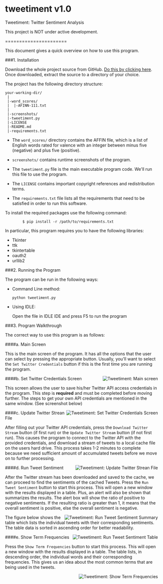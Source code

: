 tweetiment v1.0
===============

Tweetiment: Twitter Sentiment Analysis

This project is NOT under active development.

======================

This document gives a quick overview on how to use this program.


###1. Installation

Download the whole project source from GitHub. [Do this by clicking here](https://github.com/jazdev/tweetiment/archive/master.zip). Once downloaded, extract the source to a directory of your choice. 

The project has the following directory structure:

```
your-working-dir/
 |
 |-word_scores/
 |  |-AFINN-111.txt
 |
 |-screenshots/
 |-tweetiment.py
 |-LICENSE
 |-README.md
 |-requirements.txt

```

* The ```word_scores/``` directory contains the AFFIN file, which is a list of English words rated for valence with an integer between minus five (negative) and plus five (positive).

* ```screenshots/``` contains runtime screenshots of the program.

* The ```tweetiment.py``` file is the main executable program code. We'll run this file to use the program.

* The ```LICENSE``` contains important copyright references and redistribution terms.

* The ```requirements.txt``` file lists all the requirements that need to be satisfied in order to run this software. 

To install the required packages use the following command: 

``` 
		$ pip install -r /path/to/requirements.txt
```	

In particular, this program requires you to have the following libraries:
* Tkinter
* ttk
* tkintertable
* oauth2
* urllib2

###2. Running the Program

The program can be run in the following ways:

* Command Line method:
	
	```python tweetiment.py```

* Using IDLE:

	Open the file in IDLE IDE and press F5 to run the program


###3. Program Walkthrough

The correct way to use this program is as follows:

####a. Main Screen

This is the main screen of the program. It has all the options that the user can select by pressing the appropriate button. Usually, you'll want to select the ```Set Twitter Credentials``` button if this is the first time you are running the program.

<img style="float: right" src="https://raw.githubusercontent.com/jazdev/tweetiment/master/screenshots/1.png" alt="Tweetiment: Main screen" />

####b. Set Twitter Credentials Screen

This screen allows the user to save his/her Twitter API access credentials in the program. This step is **required** and must be completed before moving further. The steps to get your own API credentials are mentioned in the same window. (See screenshot below)

<img style="float: right" src="https://raw.githubusercontent.com/jazdev/tweetiment/master/screenshots/2.png" alt="Tweetiment: Set Twitter Credentials Screen" />

####c. Update Twitter Strean File

After filling out your Twitter API credentials, press the ```Download Twitter Stream``` button (if first run) or the ```Update Twitter Stream``` button (if not first run). This causes the program to connect to the Twitter API with the provided credentials, and download a stream of tweets to a local cache file on the users hard drive. This process takes 1-2 minutes to complete because we need sufficient amount of accumulated tweets before we move on to further processing.

<img style="float: right" src="https://raw.githubusercontent.com/jazdev/tweetiment/master/screenshots/3.png" alt="Tweetiment: Update Twitter Strean File" />

####d. Run Tweet Sentiment

After the Twitter stream has been downloaded and saved to the cache, we can proceed to find the sentiments of the cached Tweets. Press the ```Run Tweet Sentiment``` button to start this process. This will open a new window with the results displayed in a table. Plus, an alert will also be shown that summarizes the results. The alert box will show the ratio of positive to negative sentiments. If the resulting ratio is greater than 1, it means that the overall sentiment is positive, else the overall sentiment is negative.

<img style="float: right" src="https://raw.githubusercontent.com/jazdev/tweetiment/master/screenshots/5.png" alt="Tweetiment: Run Tweet Sentiment Summary" />

The figure below shows the table which lists the individual tweets with their corresponding sentiments. The table data is sorted in ascending order for better readability.

<img style="float: right" src="https://raw.githubusercontent.com/jazdev/tweetiment/master/screenshots/6.png" alt="Tweetiment: Run Tweet Sentiment Table" />

####e. Show Term Frequencies

Press the ```Show Term Frequencies``` button to start this process. This will open a new window with the results displayed in a table. The table lists, in descending order, the individual words and their corresponding frequencies. This gives us an idea about the most common terms that are being used in the tweets.

<img style="float: right" src="https://raw.githubusercontent.com/jazdev/tweetiment/master/screenshots/7.png" alt="Tweetiment: Show Term Frequencies" />

